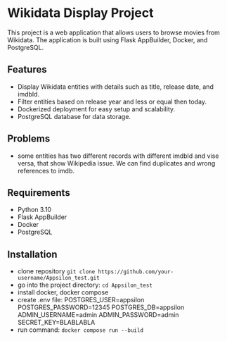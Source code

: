 # Wikidata Display Project

This project is a web application that allows users to browse movies from Wikidata. The application is built using Flask AppBuilder, Docker, and PostgreSQL.

## Features

- Display Wikidata entities with details such as title, release date, and imdbId.
- Filter entities based on release year and less or equal then today.
- Dockerized deployment for easy setup and scalability.
- PostgreSQL database for data storage.

## Problems

- some entities has two different records with different imdbId and vise versa, that show Wikipedia issue. We can find duplicates and wrong references to imdb.

## Requirements

- Python 3.10
- Flask AppBuilder
- Docker
- PostgreSQL

## Installation

- clone repository
```git clone https://github.com/your-username/Appsilon_test.git```
- go into the project directory:
```cd Appsilon_test```
- install docker, docker compose
- create .env file:
    POSTGRES_USER=appsilon
    POSTGRES_PASSWORD=12345
    POSTGRES_DB=appsilon
    ADMIN_USERNAME=admin
    ADMIN_PASSWORD=admin
    SECRET_KEY=BLABLABLA
- run command:
```docker compose run --build```